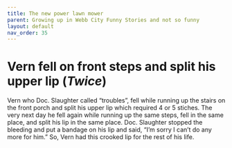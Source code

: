 ```yaml
---
title: The new power lawn mower
parent: Growing up in Webb City Funny Stories and not so funny
layout: default
nav_order: 35
---
```


# Vern fell on front steps and split his upper lip (*Twice*)

Vern who Doc. Slaughter called “troubles”, fell while running up the stairs on the front porch and split his upper lip which required 4 or 5 stiches.  The very next day he fell again while running up the same steps, fell in the same place, and split his lip in the same place. Doc. Slaughter stopped the bleeding and put a bandage on his lip and said, “I’m sorry I can’t do any more for him.” So, Vern had this crooked lip for the rest of his life.
